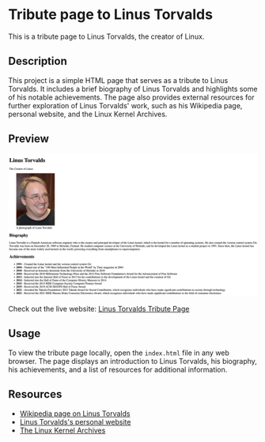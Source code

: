 # Tribute page to Linus Torvalds

This is a tribute page to Linus Torvalds, the creator of Linux.

## Description

This project is a simple HTML page that serves as a tribute to Linus Torvalds. It includes a brief biography of Linus Torvalds and highlights some of his notable achievements. The page also 
provides external resources for further exploration of Linus Torvalds' work, such as his Wikipedia page, personal website, and the Linux Kernel Archives.

## Preview

![Screenshot of the Tribute Page](./Screenshot.png)

Check out the live website: [Linus Torvalds Tribute Page](https://bezalel-7.github.io/revisit-webdev/html/Linus_website/Linus_Torvalds.html)

## Usage

To view the tribute page locally, open the `index.html` file in any web browser. The page displays an introduction to Linus Torvalds, his biography, his achievements, and a list of resources for 
additional information.

## Resources

- [Wikipedia page on Linus Torvalds](https://en.wikipedia.org/wiki/Linus_Torvalds)
- [Linus Torvalds's personal website](https://www.linustorvalds.com/)
- [The Linux Kernel Archives](https://www.kernel.org/)

